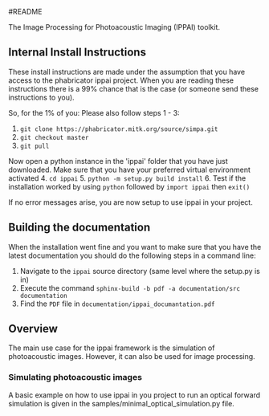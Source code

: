 #README

The Image Processing for Photoacoustic Imaging (IPPAI) toolkit.

## Internal Install Instructions

These install instructions are made under the assumption that you have access to the phabricator ippai project.
When you are reading these instructions there is a 99% chance that is the case (or someone send these instructions
to you).

So, for the 1% of you: Please also follow steps 1 - 3:

1. `git clone https://phabricator.mitk.org/source/simpa.git`
2. `git checkout master`
3. `git pull`

Now open a python instance in the 'ippai' folder that you have just downloaded. Make sure that you have your preferred
virtual environment activated
4. `cd ippai`
5. `python -m setup.py build install`
6. Test if the installation worked by using `python` followed by `import ippai` then `exit()`

If no error messages arise, you are now setup to use ippai in your project.

## Building the documentation

When the installation went fine and you want to make sure that you have the latest documentation
you should do the following steps in a command line:

1. Navigate to the `ippai` source directory (same level where the setup.py is in)
2. Execute the command `sphinx-build -b pdf -a documentation/src documentation`
3. Find the `PDF` file in `documentation/ippai_documantation.pdf`

## Overview

The main use case for the ippai framework is the simulation of photoacoustic images.
However, it can also be used for image processing.

### Simulating photoacoustic images

A basic example on how to use ippai in you project to run an optical forward simulation is given in the 
samples/minimal_optical_simulation.py file.